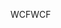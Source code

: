 <span data-ttu-id="47604-101">WCF</span><span class="sxs-lookup"><span data-stu-id="47604-101">WCF</span></span>